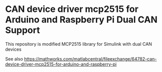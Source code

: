 # CAN device driver mcp2515 for Arduino and Raspberry Pi Dual CAN Support
This repository is modified MCP2515 library for Simulink with dual CAN devices

See also
https://mathworks.com/matlabcentral/fileexchange/64782-can-device-driver-mcp2515-for-arduino-and-raspberry-pi

